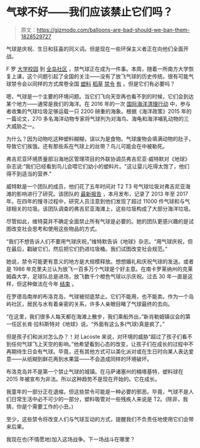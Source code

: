 # 气球不好——我们应该禁止它们吗？

> 原文：<https://gizmodo.com/balloons-are-bad-should-we-ban-them-1828529727>

气球是庆祝、生日和狂喜的同义词。但是现在一些环保主义者正在向他们全面开战。



F 罗 [大学校园](https://www.tigernet.com/update/No-More-Balloons-Clemson-ends-30-year-tradition-of-balloon-launch-30428) 到 [全岛社区](https://www.blockislandtimes.com/article/council-bans-use-and-sale-balloons/52079) ，禁气球正在成为一件事。本周，随着一所南方大学恢复上课，这个问题引起了全国的关注——没有了放飞气球的历史传统。很有可能气球禁令会以同样的方式席卷全国 [塑料](https://earther.gizmodo.com/plastic-straw-bans-leave-out-people-with-disabilities-1827456627) [稻草](https://earther.gizmodo.com/this-latest-straw-ban-also-comes-with-a-ban-on-toxic-fo-1827926215) [禁令](https://earther.gizmodo.com/hell-yeah-no-more-plastic-straws-in-seattle-1827298270) [有](https://earther.gizmodo.com/people-are-realizing-that-straws-suck-1822156363) 。但是它们有必要吗？

嗯，气球是一个主要的环境问题。当它们飞向天空再也看不到的时候，它们会到达某个地方——通常是我们的海洋。在 2016 年的一次 [国际海洋清理行动](https://oceanconservancy.org/wp-content/uploads/2017/06/International-Coastal-Cleanup_2017-Report.pdf) 中，参与者收集的气球垃圾足够运载一只 2200 磅重的海象。根据《海洋政策》2015 年的一篇论文，270 多名海洋动物专家将气球列为对海鸟、海龟和海洋哺乳动物的三大威胁之一。

为什么？因为动物吃这种塑料糊糊，误以为是食物。气球废物会填满动物的肚子，导致它们挨饿。还有那些系在气球上的丝带？鸟儿可能会在中被勒死。

弗吉尼亚环境质量部沿海地区管理项目的外联协调员弗吉尼亚·威特默对《地球》杂志说:“我们已经看到鸟儿会喂它们幼小的塑料片。"这让婴儿吃得太饱了，他们得不到适当的营养."

威特默是一个团队的成员，他们花了五年时间对 T2 T3 号气球垃圾对弗吉尼亚海滩的影响进行了研究。该团队的 [最新报告](http://www.longwood.edu/cleanva/images/Balloon%20Litter%20on%20VAs%20Remote%20Beaches%208-2018%20Report%20for%20web.pdf) ，本月发布，记录了 2013 年至 2017 年。在四年的搜寻过程中，研究人员注意到他们发现了超过 11000 件气球和与气球相关的垃圾。该团队调查的弗吉尼亚海滩上，这些垃圾构成了大部分海洋垃圾。

尽管如此，维特莫并不确定全面禁止所有气球是必要的。她的团队更感兴趣的是试图改变社会思考和使用这些物品的方式。

“我们不想告诉人们不要用气球庆祝，”维特默告诉《地球》杂志。“用气球庆祝，但在最后，戳破它们，然后把它们扔进垃圾桶。我们试图改变社会规范。”

她说，禁令可能更有意义的地方是大规模释放。想想婚礼和庆祝气球的发送。或者是 1986 年克里夫兰认为放飞一百多万个气球是个好主意。在南卡罗莱纳州的克莱姆森大学，足球队总是进场，放飞数千个橙色气球以示庆祝。过去 30 年一直是这样，但这种做法在今年 [结束](https://www.tigernet.com/update/Clemson-releases-statement-on-balloon-tradition-end-30432) 。

在罗德岛南岸的布洛克岛，气球被彻底禁止。它们不能用，也不能卖。作为一个岛屿社区，居民与水有着亲密的关系，许多人亲眼目睹了气球最终的去向。

“在这里，我们很多人每天都在海滩上散步，我们乘船外出，”新肖勒姆镇议会的第一任区长肯·拉科斯特对《地球》说。“外面有这么多(气球)真是疯了。”

但是孩子们和派对怎么办？！对 Lacoste 来说，对环境的威胁“超过了孩子们看不到任何气球飞上天空的影响。”他希望看到心态的改变，让孩子们在成长的过程中不再期待生日会有气球。毕竟，还有其他方式可以美化派对或在生日时向某人表达爱意——从纸糊到鲜花再到水果篮——不会造成同样的环境破坏。

布洛克岛并不是第一个禁止气球的城镇。在马萨诸塞州的楠塔基特，塑料球在 2015 年被宣布为非法。所以这种趋势不是现在开始的。它在成长。

我童年的一部分正在退缩，但这些禁令可能是一种必要的邪恶。毕竟，气球不是人们日常生活中必不可少的一部分，塑料吸管对一些残疾人来说是 T2。(除非，我猜，你是个需要工作的小丑。)

至少，这些禁令将改变人们与气球互动的方式，提醒我们不负责任地使用它们会带来后果。

我现在也(不情愿地)加入这场战争。下一场战斗在哪里？